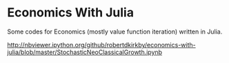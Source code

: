Economics With Julia
====================

Some codes for Economics (mostly value function iteration) written in Julia.

http://nbviewer.ipython.org/github/robertdkirkby/economics-with-julia/blob/master/StochasticNeoClassicalGrowth.ipynb
